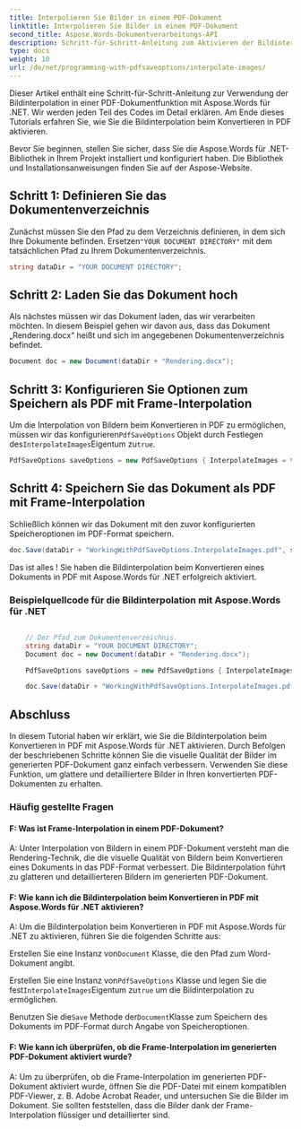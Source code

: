 ```yaml
---
title: Interpolieren Sie Bilder in einem PDF-Dokument
linktitle: Interpolieren Sie Bilder in einem PDF-Dokument
second_title: Aspose.Words-Dokumentverarbeitungs-API
description: Schritt-für-Schritt-Anleitung zum Aktivieren der Bildinterpolation in einem PDF-Dokument mit Aspose.Words für .NET.
type: docs
weight: 10
url: /de/net/programming-with-pdfsaveoptions/interpolate-images/
---
```


Dieser Artikel enthält eine Schritt-für-Schritt-Anleitung zur Verwendung der Bildinterpolation in einer PDF-Dokumentfunktion mit Aspose.Words für .NET. Wir werden jeden Teil des Codes im Detail erklären. Am Ende dieses Tutorials erfahren Sie, wie Sie die Bildinterpolation beim Konvertieren in PDF aktivieren.

Bevor Sie beginnen, stellen Sie sicher, dass Sie die Aspose.Words für .NET-Bibliothek in Ihrem Projekt installiert und konfiguriert haben. Die Bibliothek und Installationsanweisungen finden Sie auf der Aspose-Website.

## Schritt 1: Definieren Sie das Dokumentenverzeichnis

 Zunächst müssen Sie den Pfad zu dem Verzeichnis definieren, in dem sich Ihre Dokumente befinden. Ersetzen`"YOUR DOCUMENT DIRECTORY"` mit dem tatsächlichen Pfad zu Ihrem Dokumentenverzeichnis.

```csharp
string dataDir = "YOUR DOCUMENT DIRECTORY";
```

## Schritt 2: Laden Sie das Dokument hoch

Als nächstes müssen wir das Dokument laden, das wir verarbeiten möchten. In diesem Beispiel gehen wir davon aus, dass das Dokument „Rendering.docx“ heißt und sich im angegebenen Dokumentenverzeichnis befindet.

```csharp
Document doc = new Document(dataDir + "Rendering.docx");
```

## Schritt 3: Konfigurieren Sie Optionen zum Speichern als PDF mit Frame-Interpolation

 Um die Interpolation von Bildern beim Konvertieren in PDF zu ermöglichen, müssen wir das konfigurieren`PdfSaveOptions` Objekt durch Festlegen des`InterpolateImages`Eigentum zu`true`.

```csharp
PdfSaveOptions saveOptions = new PdfSaveOptions { InterpolateImages = true };
```

## Schritt 4: Speichern Sie das Dokument als PDF mit Frame-Interpolation

Schließlich können wir das Dokument mit den zuvor konfigurierten Speicheroptionen im PDF-Format speichern.

```csharp
doc.Save(dataDir + "WorkingWithPdfSaveOptions.InterpolateImages.pdf", saveOptions);
```

Das ist alles ! Sie haben die Bildinterpolation beim Konvertieren eines Dokuments in PDF mit Aspose.Words für .NET erfolgreich aktiviert.

### Beispielquellcode für die Bildinterpolation mit Aspose.Words für .NET


```csharp

	// Der Pfad zum Dokumentenverzeichnis.
	string dataDir = "YOUR DOCUMENT DIRECTORY";
	Document doc = new Document(dataDir + "Rendering.docx");

	PdfSaveOptions saveOptions = new PdfSaveOptions { InterpolateImages = true };

	doc.Save(dataDir + "WorkingWithPdfSaveOptions.InterpolateImages.pdf", saveOptions);

```
## Abschluss

In diesem Tutorial haben wir erklärt, wie Sie die Bildinterpolation beim Konvertieren in PDF mit Aspose.Words für .NET aktivieren. Durch Befolgen der beschriebenen Schritte können Sie die visuelle Qualität der Bilder im generierten PDF-Dokument ganz einfach verbessern. Verwenden Sie diese Funktion, um glattere und detailliertere Bilder in Ihren konvertierten PDF-Dokumenten zu erhalten.

### Häufig gestellte Fragen

#### F: Was ist Frame-Interpolation in einem PDF-Dokument?
A: Unter Interpolation von Bildern in einem PDF-Dokument versteht man die Rendering-Technik, die die visuelle Qualität von Bildern beim Konvertieren eines Dokuments in das PDF-Format verbessert. Die Bildinterpolation führt zu glatteren und detaillierteren Bildern im generierten PDF-Dokument.

#### F: Wie kann ich die Bildinterpolation beim Konvertieren in PDF mit Aspose.Words für .NET aktivieren?
A: Um die Bildinterpolation beim Konvertieren in PDF mit Aspose.Words für .NET zu aktivieren, führen Sie die folgenden Schritte aus:

 Erstellen Sie eine Instanz von`Document` Klasse, die den Pfad zum Word-Dokument angibt.

 Erstellen Sie eine Instanz von`PdfSaveOptions` Klasse und legen Sie die fest`InterpolateImages`Eigentum zu`true` um die Bildinterpolation zu ermöglichen.

 Benutzen Sie die`Save` Methode der`Document`Klasse zum Speichern des Dokuments im PDF-Format durch Angabe von Speicheroptionen.

#### F: Wie kann ich überprüfen, ob die Frame-Interpolation im generierten PDF-Dokument aktiviert wurde?
A: Um zu überprüfen, ob die Frame-Interpolation im generierten PDF-Dokument aktiviert wurde, öffnen Sie die PDF-Datei mit einem kompatiblen PDF-Viewer, z. B. Adobe Acrobat Reader, und untersuchen Sie die Bilder im Dokument. Sie sollten feststellen, dass die Bilder dank der Frame-Interpolation flüssiger und detaillierter sind.

